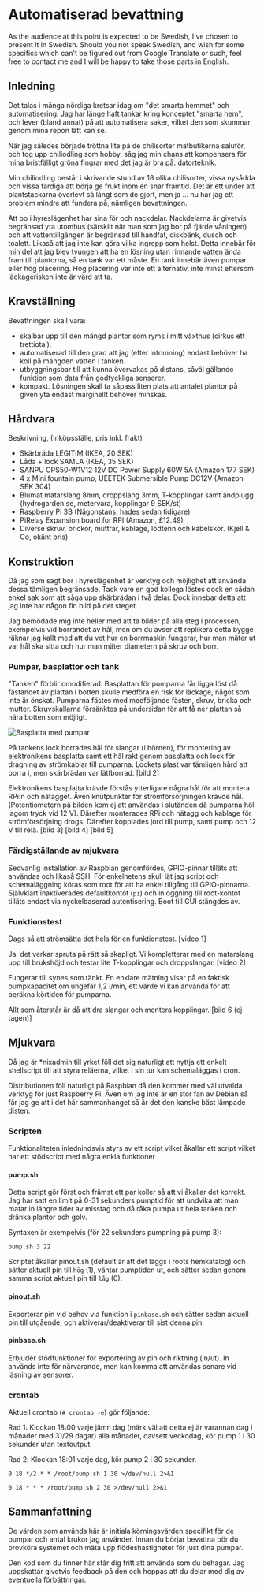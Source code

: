 # Automatiserad bevattning

As the audience at this point is expected to be Swedish, I've chosen to present it in Swedish.
Should you not speak Swedish, and wish for some specifics which can't be figured out from Google Translate or such, feel free to contact me and I will be happy to take those parts in English.

## Inledning 
Det talas i många nördiga kretsar idag om "det smarta hemmet" och automatisering.
Jag har länge haft tankar kring konceptet "smarta hem", och lever (bland annat) på att automatisera saker, vilket den som skummar genom mina repon lätt kan se.

När jag således började tröttna lite på de chilisorter matbutikerna saluför, och tog upp chiliodling som hobby, såg jag min chans att kompensera för mina bristfälligt gröna fingrar med det jag är bra på: datorteknik.

Min chiliodling består i skrivande stund av 18 olika chilisorter, vissa nysådda och vissa färdiga att börja ge frukt inom en snar framtid. Det är ett under att plantstackarna överlevt så långt som de gjort, men ja ... nu har jag ett problem mindre att fundera på, nämligen bevattningen.

Att bo i hyreslägenhet har sina för och nackdelar. Nackdelarna är givetvis begränsad yta utomhus (särskilt när man som jag bor på fjärde våningen)
och att vattentillgången är begränsad till handfat, diskbänk, dusch och toalett. Likaså att jag inte kan göra vilka ingrepp som helst.
Detta innebär för min del att jag blev tvungen att ha en lösning utan rinnande vatten ända fram till plantorna, så en tank var ett måste. 
En tank innebär även pumpar eller hög placering. Hög placering var inte ett alternativ, inte minst eftersom läckagerisken inte är värd att ta.

## Kravställning
Bevattningen skall vara:
- skalbar upp till den mängd plantor som ryms i mitt växthus (cirkus ett trettiotal).
- automatiserad till den grad att jag (efter intrimning) endast behöver ha koll på mängden vatten i tanken.
- utbyggningsbar till att kunna övervakas på distans, såväl gällande funktion som data från godtyckliga sensorer.
- kompakt. Lösningen skall ta såpass liten plats att antalet plantor på given yta endast marginellt behöver minskas.

## Hårdvara
Beskrivning, (Inköpsställe, pris inkl. frakt)
- Skärbräda LEGITIM (IKEA, 20 SEK)
- Låda + lock SAMLA (IKEA, 35 SEK)
- SANPU CPS50-W1V12 12V DC Power Supply 60W 5A (Amazon 177 SEK)
- 4 x Mini fountain pump, UEETEK Submersible Pump DC12V (Amazon SEK 304)
- Blumat matarslang 8mm, droppslang 3mm, T-kopplingar samt ändplugg (hydrogarden.se, metervara, kopplingar 9 SEK/st)
- Raspberry Pi 3B (Någonstans, hades sedan tidigare)
- PiRelay Expansion board for RPI (Amazon, £12.49)
- Diverse skruv, brickor, muttrar, kablage, lödtenn och kabelskor. (Kjell & Co, okänt pris)

## Konstruktion
Då jag som sagt bor i hyreslägenhet är verktyg och möjlighet att använda dessa tämligen begränsade. Tack vare en god kollega löstes dock en sådan enkel sak som att såga upp skärbrädan i två delar. 
Dock innebar detta att jag inte har någon fin bild på det steget.

Jag bemödade mig inte heller med att ta bilder på alla steg i processen, exempelvis vid borrandet av hål, men om du avser att replikera detta bygge räknar jag kallt med att du vet hur en borrmaskin fungerar,
hur man mäter ut var hål ska sitta och hur man mäter diametern på skruv och borr.

### Pumpar, basplattor och tank
"Tanken" förblir omodifierad. Basplattan för pumparna får ligga löst då fästandet av plattan i botten skulle medföra en risk för läckage, något som inte är önskat.
Pumparna fästes med medföljande fästen, skruv, bricka och mutter. Skruvskallarna försänktes på undersidan för att få ner plattan så nära botten som möjligt.

![Basplatta med pumpar](/imgs/20190515_195812.jpg)

På tankens lock borrades hål för slangar (i hörnen), för montering av elektronikens basplatta samt ett hål rakt genom basplatta och lock för dragning av strömkablar till pumparna. Lockets plast var tämligen hård att borra i, men skärbrädan var lättborrad.
[bild 2]

Elektronikens basplatta krävde förstås ytterligare några hål för att montera RPi:n och nätagget. Även knutpunkter för strömförsörjningen krävde hål. (Potentiometern på bilden kom ej att användas i slutänden då pumparna höll lagom tryck vid 12 V). Därefter monterades RPi och nätagg och kablage för strömförsörjning drogs. Därefter kopplades jord till pump, samt pump och 12 V till relä.
[bild 3]
[bild 4]
[bild 5]

### Färdigställande av mjukvara
Sedvanlig installation av Raspbian genomfördes, GPIO-pinnar tilläts att användas och likaså SSH. 
För enkelhetens skull lät jag script och schemaläggning köras som root för att ha enkel tillgång till GPIO-pinnarna. 
Självklart inaktiverades defaultkontot (`pi`) och inloggning till root-kontot tilläts endast via nyckelbaserad autentisering.
Boot till GUI stängdes av.

### Funktionstest
Dags så att strömsätta det hela för en funktionstest.
[video 1]

Ja, det verkar spruta på rätt så skapligt. Vi kompletterar med en matarslang upp till brukshöjd och testar lite T-kopplingar och droppslangar.
[video 2]

Fungerar till synes som tänkt. En enklare mätning visar på en faktisk pumpkapacitet om ungefär 1,2 l/min, ett värde vi kan använda för att beräkna körtiden för pumparna.

Allt som återstår är då att dra slangar och montera kopplingar.
[bild 6 (ej tagen)]

## Mjukvara
Då jag är \*nixadmin till yrket föll det sig naturligt att nyttja ett enkelt shellscript till att styra reläerna, vilket i sin tur kan schemaläggas i cron.

Distributionen föll naturligt på Raspbian då den kommer med väl utvalda verktyg för just Raspberry Pi. Även om jag inte är en stor fan av Debian så får jag ge att i det här sammanhanget så är det den kanske bäst lämpade disten.

### Scripten
Funktionaliteten inlednindsvis styrs av ett script vilket åkallar ett script vilket har ett stödscript med några enkla funktioner

#### pump.sh
Detta script gör först och främst ett par koller så att vi åkallar det korrekt. Jag har satt en limit på 0-31 sekunders pumptid för att undvika att man matar in längre tider av misstag och då råka pumpa ut hela tanken och dränka plantor och golv.

Syntaxen är exempelvis (för 22 sekunders pumpning på pump 3):

`pump.sh 3 22`

Scriptet åkallar pinout.sh (default är att det läggs i roots hemkatalog) och sätter aktuell pin till `hög` (1), väntar pumptiden ut, och sätter sedan genom samma script aktuell pin till `låg` (0).

#### pinout.sh
Exporterar pin vid behov via funktion i `pinbase.sh` och sätter sedan aktuell pin till utgående, och aktiverar/deaktiverar till sist denna pin.

#### pinbase.sh
Erbjuder stödfunktioner för exportering av pin och riktning (in/ut). In används inte för närvarande, men kan komma att användas senare vid läsning av sensorer.

### crontab
Aktuell crontab (`# crontab -e`) gör följande:

Rad 1: Klockan 18:00 varje jämn dag (märk väl att detta ej är varannan dag i månader med 31/29 dagar) alla månader, oavsett veckodag, kör pump 1 i 30 sekunder utan textoutput.

Rad 2: Klockan 18:01 varje dag, kör pump 2 i 30 sekunder.

`0 18 */2 * * /root/pump.sh 1 30 >/dev/null 2>&1`

`0 18 * * * /root/pump.sh 2 30 >/dev/null 2>&1`

## Sammanfattning
De värden som används här är initiala körningsvärden specifikt för de pumpar och antal krukor jag använder. Innan du börjar bevattna bör du provköra systemet och mäta upp flödeshastigheter för just dina pumpar.

Den kod som du finner här står dig fritt att använda som du behagar. Jag uppskattar givetvis feedback på den och hoppas att du delar med dig av eventuella förbättringar.
